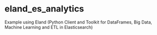 # eland_es_analytics
Example using Eland (Python Client and Toolkit for DataFrames, Big Data, Machine Learning and ETL in Elasticsearch)
